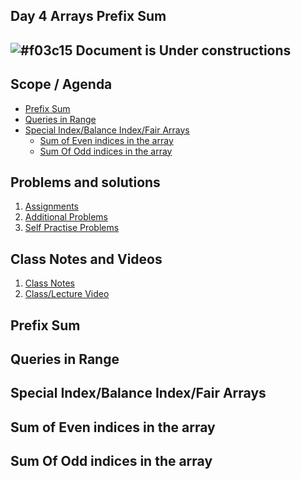 ## Day 4 Arrays Prefix Sum

## ![#f03c15](https://placehold.co/15x15/f03c15/f03c15.png) Document is Under constructions

## Scope / Agenda
- [Prefix Sum](#prefix-sum)
- [Queries in Range](#queries-in-range)
- [Special Index/Balance Index/Fair Arrays](#special-indexbalance-indexfair-arrays)
	- [Sum of Even indices in the array](#sum-of-even-indices-in-the-array)
	- [Sum Of Odd indices in the array](#sum-of-odd-indices-in-the-array)
  

## Problems and solutions

1. [Assignments]()
2. [Additional Problems]()
3. [Self Practise Problems]()

## Class Notes and Videos

1. [Class Notes](../../class_Notes/DSA%20Intermediate%20Notes/4%20Prefix%20Sum(30-08-23).pdf)
2. [Class/Lecture Video](https://www.youtube.com/watch?v=taGp_klxlKQ)


## Prefix Sum
## Queries in Range
## Special Index/Balance Index/Fair Arrays
## Sum of Even indices in the array
## Sum Of Odd indices in the array